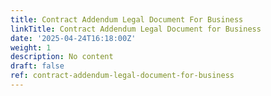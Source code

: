 ```yaml
---
title: Contract Addendum Legal Document For Business
linkTitle: Contract Addendum Legal Document for Business
date: '2025-04-24T16:18:00Z'
weight: 1
description: No content
draft: false
ref: contract-addendum-legal-document-for-business
---
```


